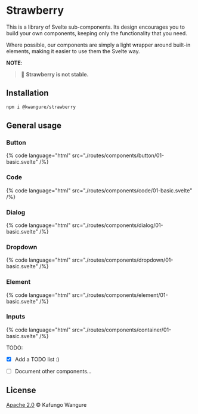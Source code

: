 # Strawberry

This is a library of Svelte sub-components. Its design encourages you to build
your own components, keeping only the functionality that you need.

Where possible, our components are simply a light wrapper around built-in
elements, making it easier to use them the Svelte way.

**NOTE**:
> 🍓 **Strawberry is not stable.**

## Installation

```bash
npm i @kwangure/strawberry
```

## General usage

### Button

{% code language="html" src="./routes/components/button/01-basic.svelte" /%}

### Code

{% code language="html" src="./routes/components/code/01-basic.svelte" /%}

### Dialog

{% code language="html" src="./routes/components/dialog/01-basic.svelte" /%}

### Dropdown

{% code language="html" src="./routes/components/dropdown/01-basic.svelte" /%}

### Element

{% code language="html" src="./routes/components/element/01-basic.svelte" /%}

### Inputs

{% code language="html" src="./routes/components/container/01-basic.svelte" /%}

TODO:

- [x] Add a TODO list :)
- [ ] Document other components...


## License

[Apache 2.0](./LICENSE) © Kafungo Wangure